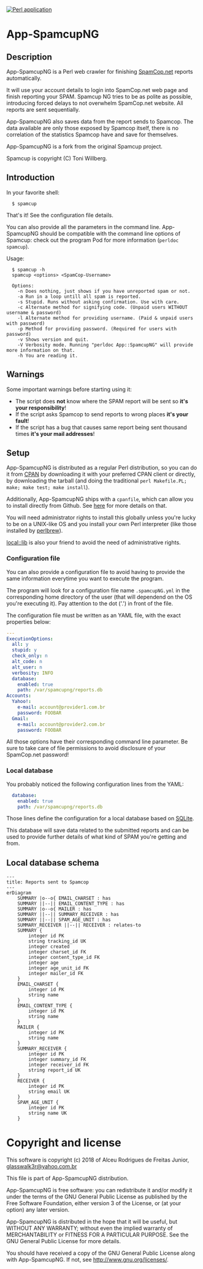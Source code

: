 [![Perl application](https://github.com/glasswalk3r/App-SpamcupNG/actions/workflows/unit-test.yml/badge.svg)](https://github.com/glasswalk3r/App-SpamcupNG/actions/workflows/unit-test.yml)

# App-SpamcupNG

## Description

App-SpamcupNG is a Perl web crawler for finishing
[SpamCop.net](https://www.spamcop.net/) reports automatically.

It will use your account details to login into SpamCop.net web page and finish
reporting your SPAM. Spamcup NG tries to be as polite as possible, introducing
forced delays to not overwhelm SpamCop.net website. All reports are sent
sequentially.

App-SpamcupNG also saves data from the report sends to Spamcop. The data
available are only those exposed by Spamcop itself, there is no correlation of
the statistics Spamcop have and save for themselves.

App-SpamcupNG is a fork from the original Spamcup project.

Spamcup is copyright (C) Toni Willberg.

## Introduction

In your favorite shell:

```
  $ spamcup
```

That's it! See the configuration file details.

You can also provide all the parameters in the command line. App-SpamcupNG
should be compatible with the command line options of Spamcup: check out the
program Pod for more information (`perldoc spamcup`).

Usage:

```
  $ spamcup -h
  spamcup <options> <SpamCop-Username>

  Options:
    -n Does nothing, just shows if you have unreported spam or not.
    -a Run in a loop untill all spam is reported.
    -s Stupid. Runs without asking confirmation. Use with care.
    -c Alternate method for signifying code. (Unpaid users WITHOUT username & password)
    -l Alternate method for providing username. (Paid & unpaid users with password)
    -p Method for providing password. (Required for users with password)
    -v Shows version and quit.
    -V Verbosity mode. Running "perldoc App::SpamcupNG" will provide more information on that.
    -h You are reading it.
```

## Warnings

Some important warnings before starting using it:

- The script does **not** know where the SPAM report will be sent so **it's
your responsibility**!
- If the script asks Spamcop to send reports to wrong places **it's your
fault**!
- If the script has a bug that causes same report being sent thousand times
**it's your mail addresses**!

## Setup

App-SpamcupNG is distributed as a regular Perl distribution, so you can do it
from [CPAN](http://search.cpan.org) by downloading it with your preferred CPAN
client or directly, by downloading the tarball (and doing the traditional
`perl Makefile.PL; make; make test; make install`).

Additionally, App-SpamcupNG ships with a `cpanfile`, which can allow you to
install directly from Github. See
[here](http://blogs.perl.org/users/mark_allen/2013/07/why-i-use-cpanfile-and-you-should-too.html)
for more details on that.

You will need administrator rights to install this globally unless you're lucky
to be on a UNIX-like OS and you install your own Perl interpreter (like those
installed by [perlbrew](https://perlbrew.pl/)).

[local::lib](https://metacpan.org/pod/local::lib) is also your friend to avoid
the need of administrative rights.

### Configuration file

You can also provide a configuration file to avoid having to provide the same
information everytime you want to execute the program.

The program will look for a configuration file name `.spamcupNG.yml` in the
corresponding home directory of the user (that will dependend on the OS you're
executing it). Pay attention to the dot ('.') in front of the file.

The configuration file must be written as an YAML file, with the exact
properties below:

```YAML
---
ExecutionOptions:
  all: y
  stupid: y
  check_only: n
  alt_code: n
  alt_user: n
  verbosity: INFO
  database:
    enabled: true
    path: /var/spamcupng/reports.db
Accounts:
  Yahoo!:
    e-mail: account@provider1.com.br
    password: FOOBAR
  Gmail:
    e-mail: account@provider2.com.br
    password: FOOBAR
```
All those options have their corresponding command line parameter. Be sure to
take care of file permissions to avoid disclosure of your SpamCop.net password!

### Local database

You probably noticed the following configuration lines from the YAML:

```YAML
  database:
    enabled: true
    path: /var/spamcupng/reports.db
```

Those lines define the configuration for a local database based on
[SQLite](https://sqlite.org/).

This database will save data related to the submitted reports and can be used
to provide further details of what kind of SPAM you're getting and from.

## Local database schema

```mermaid
---
title: Reports sent to Spamcop
---
erDiagram
    SUMMARY |o--o{ EMAIL_CHARSET : has
    SUMMARY ||--|| EMAIL_CONTENT_TYPE : has
    SUMMARY |o--o{ MAILER : has
    SUMMARY ||--|| SUMMARY_RECEIVER : has
    SUMMARY ||--|| SPAM_AGE_UNIT : has
    SUMMARY_RECEIVER ||--|| RECEIVER : relates-to
    SUMMARY {
        integer id PK
        string tracking_id UK
        integer created
        integer charset_id FK
        integer content_type_id FK
        integer age
        integer age_unit_id FK
        integer mailer_id FK
    }
    EMAIL_CHARSET {
        integer id PK
        string name
    }
    EMAIL_CONTENT_TYPE {
        integer id PK
        string name
    }
    MAILER {
        integer id PK
        string name
    }
    SUMMARY_RECEIVER {
        integer id PK
        integer summary_id FK
        integer receiver_id FK
        string report_id UK
    }
    RECEIVER {
        integer id PK
        string email UK
    }
    SPAM_AGE_UNIT {
        integer id PK
        string name UK
    }
```

# Copyright and license

This software is copyright (c) 2018 of Alceu Rodrigues de Freitas Junior,
<glasswalk3r@yahoo.com.br>

This file is part of App-SpamcupNG distribution.

App-SpamcupNG is free software: you can redistribute it and/or modify
it under the terms of the GNU General Public License as published by
the Free Software Foundation, either version 3 of the License, or
(at your option) any later version.

App-SpamcupNG is distributed in the hope that it will be useful,
but WITHOUT ANY WARRANTY; without even the implied warranty of
MERCHANTABILITY or FITNESS FOR A PARTICULAR PURPOSE. See the
GNU General Public License for more details.

You should have received a copy of the GNU General Public License
along with App-SpamcupNG. If not, see http://www.gnu.org/licenses/.
